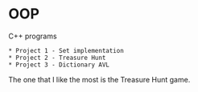 # OOP
C++ programs

``` 
* Project 1 - Set implementation
* Project 2 - Treasure Hunt
* Project 3 - Dictionary AVL 
```

The one that I like the most is the Treasure Hunt game.
